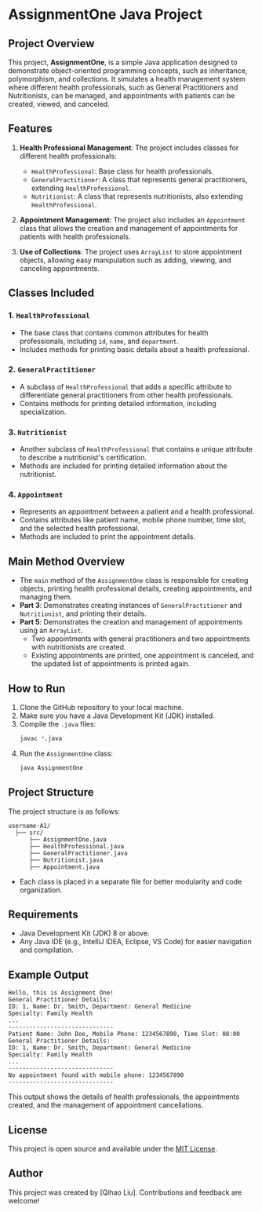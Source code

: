 # AssignmentOne Java Project

## Project Overview
This project, **AssignmentOne**, is a simple Java application designed to demonstrate object-oriented programming concepts, such as inheritance, polymorphism, and collections. It simulates a health management system where different health professionals, such as General Practitioners and Nutritionists, can be managed, and appointments with patients can be created, viewed, and canceled.

## Features
1. **Health Professional Management**: The project includes classes for different health professionals:
   - `HealthProfessional`: Base class for health professionals.
   - `GeneralPractitioner`: A class that represents general practitioners, extending `HealthProfessional`.
   - `Nutritionist`: A class that represents nutritionists, also extending `HealthProfessional`.

2. **Appointment Management**: The project also includes an `Appointment` class that allows the creation and management of appointments for patients with health professionals.

3. **Use of Collections**: The project uses `ArrayList` to store appointment objects, allowing easy manipulation such as adding, viewing, and canceling appointments.

## Classes Included
### 1. `HealthProfessional`
- The base class that contains common attributes for health professionals, including `id`, `name`, and `department`.
- Includes methods for printing basic details about a health professional.

### 2. `GeneralPractitioner`
- A subclass of `HealthProfessional` that adds a specific attribute to differentiate general practitioners from other health professionals.
- Contains methods for printing detailed information, including specialization.

### 3. `Nutritionist`
- Another subclass of `HealthProfessional` that contains a unique attribute to describe a nutritionist's certification.
- Methods are included for printing detailed information about the nutritionist.

### 4. `Appointment`
- Represents an appointment between a patient and a health professional.
- Contains attributes like patient name, mobile phone number, time slot, and the selected health professional.
- Methods are included to print the appointment details.

## Main Method Overview
- The `main` method of the `AssignmentOne` class is responsible for creating objects, printing health professional details, creating appointments, and managing them.
- **Part 3**: Demonstrates creating instances of `GeneralPractitioner` and `Nutritionist`, and printing their details.
- **Part 5**: Demonstrates the creation and management of appointments using an `ArrayList`.
  - Two appointments with general practitioners and two appointments with nutritionists are created.
  - Existing appointments are printed, one appointment is canceled, and the updated list of appointments is printed again.

## How to Run
1. Clone the GitHub repository to your local machine.
2. Make sure you have a Java Development Kit (JDK) installed.
3. Compile the `.java` files:
   ```sh
   javac *.java
   ```
4. Run the `AssignmentOne` class:
   ```sh
   java AssignmentOne
   ```

## Project Structure
The project structure is as follows:
```
username-A1/
  ├── src/
      ├── AssignmentOne.java
      ├── HealthProfessional.java
      ├── GeneralPractitioner.java
      ├── Nutritionist.java
      ├── Appointment.java
```
- Each class is placed in a separate file for better modularity and code organization.

## Requirements
- Java Development Kit (JDK) 8 or above.
- Any Java IDE (e.g., IntelliJ IDEA, Eclipse, VS Code) for easier navigation and compilation.

## Example Output
```
Hello, this is Assignment One!
General Practitioner Details:
ID: 1, Name: Dr. Smith, Department: General Medicine
Specialty: Family Health
...
------------------------------
Patient Name: John Doe, Mobile Phone: 1234567890, Time Slot: 08:00
General Practitioner Details:
ID: 1, Name: Dr. Smith, Department: General Medicine
Specialty: Family Health
...
------------------------------
No appointment found with mobile phone: 1234567890
------------------------------
```
This output shows the details of health professionals, the appointments created, and the management of appointment cancellations.

## License
This project is open source and available under the [MIT License](LICENSE).

## Author
This project was created by [Qihao Liu]. Contributions and feedback are welcome!

